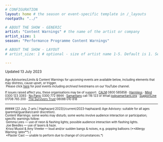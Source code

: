 ```yaml
---
# CONFIGURATION
layout: home # the season or event-specific template in /_layouts
rootpath: "../"

# ABOUT THE SHOW - GENERIC
artist: "Content Warnings" # the name of the artist or company
artist_size: 1
season: "Performance Programme Content Warnings"

# ABOUT THE SHOW - LAYOUT
# artist_size: 1 # optional - size of artist name 1-5. Default is 1. Set longer names to lower values

---
```

<small>Updated 13 July 2023<small>        
        
Age Advisories/Limits & Content Warnings for *upcoming* events are available below, including elements that may distress, cause upset, or trigger.<br>&nbsp;Please click [here](/archive/warnings) for *past* events including *archived* livestreams on our YouTube channel.         
         
If issues raised affect you, these organisations may be of support:&nbsp;&nbsp;<a href="https://thecalmzone.net" target="_blank">CALM</a> 0800 585858 · <a href="https://harmless.org.uk" target="_blank">Harmless</a> · <a href="https://mind.org.uk" target="_blank">Mind</a> 0300 123 3393 · <a href="https://nopanic.org.uk" target="_blank">No Panic</a> 0300 772 9844 · <a href="https://samaritans.org" target="_blank">Samaritans</a> call 116 123 or email jo@samaritans.org · <a href="https://supportline.org.uk" target="_blank">SupportLine</a> 01708 765 200 · <a href="https://www.thesurvivorstrust.org" target="_blank">The Survivors Trust</a> 08088 010 818        
<hr>         
##### [22 July. Z-arts | Haphazard 2023](/current/2023-haphazard)          
Age Advisory: suitable for all ages (parental/guardian/carer discretion).<br>Content Warnings: some works may disturb; some works involve audience interaction or participation; specific warnings follow:<br>&nbsp;Gemma Lees — use of neon & flashing lights; possible audience interaction with flashing lights.<br>&nbsp;Joe Beedles — use of lasers & haze.<br>&nbsp;Krissi Musiol & Amy Vreeke — loud and/or sudden bangs & noises, e.g. popping balloons (**Allergy Warning: latex**).(<br>&nbsp;*Plaster Cast — unable to perform due to change of circumstances.*)
